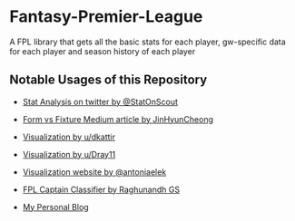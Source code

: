 Fantasy-Premier-League
======================

A FPL library that gets all the basic stats for each player, gw-specific data for each player and season history of each player

## Notable Usages of this Repository

+ [Stat Analysis on twitter by @StatOnScout](https://twitter.com/StatOnScout)

+ [Form vs Fixture Medium article by JinHyunCheong](https://towardsdatascience.com/mythbusting-fantasy-premier-league-form-over-fixtures-eecf9022e834)

+ [Visualization by u/dkattir](https://www.reddit.com/r/dataisbeautiful/comments/9zlx14/points_per_game_vs_predictability_after_12_weeks/)

+ [Visualization by u/Dray11](https://www.reddit.com/r/FantasyPL/comments/9bjwra/created_a_very_crude_and_basic_comparison_chart/)

+ [Visualization website by @antoniaelek](http://fantasy.elek.hr/)

+ [FPL Captain Classifier by Raghunandh GS](https://medium.com/datacomics/building-an-fpl-captain-classifier-cf4ee343ebcc)

+ [My Personal Blog](http://vaastavanand.com/blog/)
